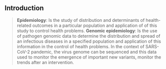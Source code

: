 ## Introduction 
> **Epidemiology**: Is the study of distribution and determinants of health-related outcomes in a particular population and application of of this study to control health problems. 
> **Genomic epidemiology**: Is the  use of pathogen genomic data to determine the distribution and spread of an infectious diseases in a specified population and application of this information in the control of health problems. In the context of SARS-CoV-2 pandemic, the virus genome can be sequenced and this data used to monitor the emergence of important new variants, monitor the trends after an intervention. 